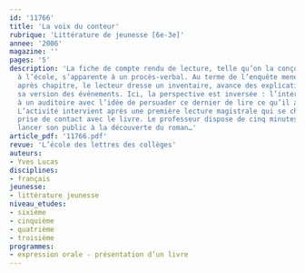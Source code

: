 ```yaml
---
id: '11766'
title: 'La voix du conteur'
rubrique: 'Littérature de jeunesse [6e-3e]'
annee: '2006'
magazine: ''
pages: '5'
description: 'La fiche de compte rendu de lecture, telle qu’on la conçoit souvent
  à l’école, s’apparente à un procès-verbal. Au terme de l’enquête menée chapitre
  après chapitre, le lecteur dresse un inventaire, avance des explications, donne
  sa version des événements. Ici, la perspective est inversée : l’intervenant s’adresse
  à un auditoire avec l’idée de persuader ce dernier de lire ce qu’il a lui-même apprécié.
  L’activité intervient après une première lecture magistrale qui se charge de la
  prise de contact avec le livre. Le professeur dispose de cinq minutes environ pour
  lancer son public à la découverte du roman…'
article_pdf: '11766.pdf'
revue: 'L’école des lettres des collèges'
auteurs:
- Yves Lucas
disciplines:
- français
jeunesse:
- littérature jeunesse
niveau_etudes:
- sixième
- cinquième
- quatrième
- troisième
programmes:
- expression orale - présentation d’un livre
---
```

